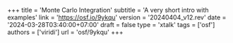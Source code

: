 +++
title = 'Monte Carlo Integration'
subtitle = 'A very short intro with examples'
link = 'https://osf.io/9ykqu'
version = '20240404_v12.rev'
date = '2024-03-28T03:40:00+07:00'
draft = false
type = 'xtalk'
tags = ['osf']
authors = ['viridi']
url = 'osf/9ykqu'
+++
<!--more-->
